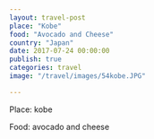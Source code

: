 ```yaml
---
layout: travel-post
place: "Kobe"
food: "Avocado and Cheese"
country: "Japan"
date: 2017-07-24 00:00:00
publish: true
categories: travel
image: "/travel/images/54kobe.JPG"

---
```


Place: kobe 

Food: avocado and cheese  